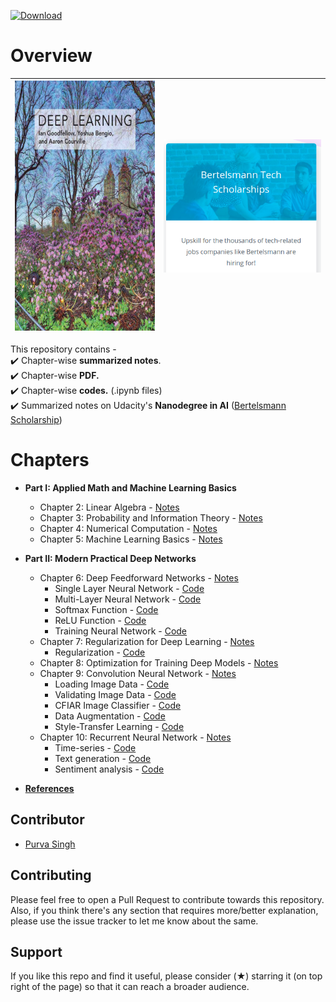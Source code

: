 [![Download](https://img.shields.io/badge/download-book-brightgreen.svg)](https://github.com/purvasingh96/Deep-learning-with-neural-networks/raw/master/Deep-Learning-Book.pdf)
# Overview

| <img src="./images/deep-learning-book-goodfellow-cover.jpg" width="350" height="400"> | <img src="./images/bertelsmann.png"> |
|-------------------------------------------------------------------|-------------------------------|

This repository contains -<br>
:heavy_check_mark: Chapter-wise **summarized notes**.<br>
:heavy_check_mark: Chapter-wise **PDF.**<br>
:heavy_check_mark: Chapter-wise **codes.** (.ipynb files)<br>
:heavy_check_mark: Summarized notes on Udacity's **Nanodegree in AI** ([Bertelsmann Scholarship](https://www.udacity.com/bertelsmann-tech-scholarships))<br>

# Chapters
- **Part I: Applied Math and Machine Learning Basics** 
  - Chapter 2: Linear Algebra - [Notes](https://github.com/purvasingh96/Deep-learning-with-neural-networks/blob/master/Notes/Ch_1_Linear_algebra/Readme.md)
  - Chapter 3: Probability and Information Theory - [Notes](https://github.com/purvasingh96/Deep-learning-with-neural-networks/blob/master/Notes/Ch_2_Probability_and_Information_Theorey/Readme.md)
  - Chapter 4: Numerical Computation - [Notes](https://github.com/purvasingh96/Deep-learning-with-neural-networks/blob/master/Notes/Ch_3_Numerical_Computation/ReadMe.md)
  - Chapter 5: Machine Learning Basics - [Notes](https://github.com/purvasingh96/Deep-learning-with-neural-networks/blob/master/Notes/Ch_4_Machine_Learning_Basics/ReadMe.md)
  
- **Part II: Modern Practical Deep Networks**
  - Chapter 6: Deep Feedforward Networks - [Notes](https://github.com/purvasingh96/Deep-learning-with-neural-networks/blob/master/Notes/Ch_5_Deep_Forward_Networks/ReadMe.md)<br>
    - Single Layer Neural Network - [Code](https://github.com/purvasingh96/Deep-learning-with-neural-networks/blob/master/Deep-learning-with-pytorch/1.%20Intro%20to%20PyTorch/02.single_layer_neural_network.ipynb)    
    - Multi-Layer Neural Network - [Code](https://github.com/purvasingh96/Deep-learning-with-neural-networks/blob/master/Deep-learning-with-pytorch/1.%20Intro%20to%20PyTorch/03.mutilayer_neural_network.ipynb)    
    - Softmax Function - [Code](https://github.com/purvasingh96/Deep-learning-with-neural-networks/blob/master/Deep-learning-with-pytorch/1.%20Intro%20to%20PyTorch/04.implementing_softmax.ipynb)    
    - ReLU Function - [Code](https://github.com/purvasingh96/Deep-learning-with-neural-networks/blob/master/Deep-learning-with-pytorch/1.%20Intro%20to%20PyTorch/05.ReLU_using_pytorch.ipynb)    
    - Training Neural Network - [Code](https://github.com/purvasingh96/Deep-learning-with-neural-networks/blob/master/Deep-learning-with-pytorch/1.%20Intro%20to%20PyTorch/06.training_neural_network_via_pytorch.ipynb)<br>    
  - Chapter 7: Regularization for Deep Learning - [Notes](https://github.com/purvasingh96/Deep-learning-with-neural-networks/blob/master/Notes/Ch_6_Regularization_for_Deep_Learning/Readme.md)
    - Regularization - [Code](https://github.com/purvasingh96/Deep-learning-with-neural-networks/blob/master/Deep-learning-with-pytorch/1.%20Intro%20to%20PyTorch/08.%20Regularization_using_pytorch.ipynb)
  - Chapter 8: Optimization for Training Deep Models - [Notes](https://github.com/purvasingh96/Deep-learning-with-neural-networks/blob/master/Notes/Ch_7_Optimization_for_training_deep_models/Readme.md)
  - Chapter 9: Convolution Neural Network - [Notes](https://github.com/purvasingh96/Deep-learning-with-neural-networks/blob/master/Notes/Ch_8_Convolutional_Neural_Networks/Readme.md)
    - Loading Image Data - [Code](https://github.com/purvasingh96/Deep-learning-with-neural-networks/blob/master/Deep-learning-with-pytorch/1.%20Intro%20to%20PyTorch/09.%20loading_image_data_via_pytorch.ipynb)
    - Validating Image Data - [Code](https://github.com/purvasingh96/Deep-learning-with-neural-networks/blob/master/Deep-learning-with-pytorch/2.%20Convolution%20Neural%20Networks/01.%20Load_train_test_and_validate_your_model.ipynb)
    - CFIAR Image Classifier - [Code](https://github.com/purvasingh96/Deep-learning-with-neural-networks/blob/master/Deep-learning-with-pytorch/2.%20Convolution%20Neural%20Networks/CFIAR_image_classifier.ipynb)
    - Data Augmentation - [Code](https://github.com/purvasingh96/Deep-learning-with-neural-networks/blob/master/Deep-learning-with-pytorch/2.%20Convolution%20Neural%20Networks/data_augmentation.ipynb)
    - Style-Transfer Learning - [Code](https://github.com/purvasingh96/Deep-learning-with-neural-networks/blob/master/Deep-learning-with-pytorch/2.%20Convolution%20Neural%20Networks/style-transfer.ipynb)
  - Chapter 10: Recurrent Neural Network - [Notes](https://github.com/purvasingh96/Deep-learning-with-neural-networks/blob/master/Notes/Ch_9_Recurrent_Neural_Networks/Readme.md)
    - Time-series - [Code](https://github.com/purvasingh96/Deep-learning-with-neural-networks/blob/master/Deep-learning-with-pytorch/3.%20Recurrent%20Neural%20Networks/time-series-using-rnn.ipynb)
    - Text generation - [Code](https://github.com/purvasingh96/Deep-learning-with-neural-networks/blob/master/Deep-learning-with-pytorch/3.%20Recurrent%20Neural%20Networks/Char_RNN.ipynb)
    - Sentiment analysis - [Code](https://github.com/purvasingh96/Deep-learning-with-neural-networks/blob/master/Deep-learning-with-pytorch/3.%20Recurrent%20Neural%20Networks/Sentiment_analysis_via_RNN.ipynb)
  
- **[References](https://github.com/purvasingh96/Deep-learning-with-neural-networks/blob/master/References.md)**


## Contributor
- [Purva Singh](https://github.com/purvasingh96)

## Contributing

Please feel free to open a Pull Request to contribute towards this repository. Also, if you think there's any section that requires more/better explanation, please use the issue tracker to let me know about the same.

## Support 

If you like this repo and find it useful, please consider (★) starring it (on top right of the page) so that it can reach a broader audience.
